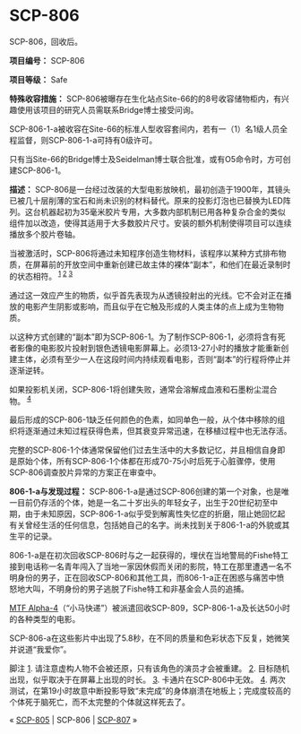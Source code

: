 # SCP-806
                        




SCP-806，回收后。



**项目编号：** SCP-806

**项目等级：** Safe

**特殊收容措施：** SCP-806被曝存在生化站点Site-66的的8号收容储物柜内，有兴趣使用该项目的研究人员需联系Bridge博士接受问询。

SCP-806-1-a被收容在Site-66的标准人型收容套间内，若有一（1）名1级人员全程监督，则SCP-806-1-a可持有0级许可。

只有当Site-66的Bridge博士及Seidelman博士联合批准，或有O5命令时，方可创建SCP-806-1。

**描述：** SCP-806是一台经过改装的大型电影放映机，最初创造于1900年，其镜头已被几十层削薄的宝石和尚未识别的材料替代。原来的投影灯泡也已替换为LED阵列。这台机器起初为35毫米胶片专用，大多数内部机制已用各种复杂合金的类似组件加以改造，使得其适用于大多数胶片尺寸。安装的额外机制使得项目可以连续播放多个胶片卷轴。

当被激活时，SCP-806将通过未知程序创造生物材料，该程序以某种方式排布物质，在屏幕前的开放空间中重新创建已故主体的裸体“副本”，和他们在最近录制时的状态相符。<sup class='footnoteref'>
 <a shape='rect' class='footnoteref' id='footnoteref-1' href='javascript:;' onclick='WIKIDOT.page.utils.scrollToReference(&apos;footnote-1&apos;)'>1</a>
</sup><sup class='footnoteref'>
 <a shape='rect' class='footnoteref' id='footnoteref-2' href='javascript:;' onclick='WIKIDOT.page.utils.scrollToReference(&apos;footnote-2&apos;)'>2</a>
</sup><sup class='footnoteref'>
 <a shape='rect' class='footnoteref' id='footnoteref-3' href='javascript:;' onclick='WIKIDOT.page.utils.scrollToReference(&apos;footnote-3&apos;)'>3</a>
</sup>

通过这一效应产生的物质，似乎首先表现为从透镜投射出的光线。它不会对正在播放的电影产生阴影或影响，而且似乎在它触及形成的人类主体的点上成为生物物质。

以这种方式创建的“副本”即为SCP-806-1。为了制作SCP-806-1，必须将含有死者影像的电影胶片投射到银色透镜电影屏幕上。必须13-27小时的播放才能重新创建主体，必须有至少一人在这段时间内持续观看电影，否则“副本”的行程将停止并逐渐逆转。

如果投影机关闭，SCP-806-1将创建失败，通常会溶解成血液和石墨粉尘混合物。<sup class='footnoteref'>
 <a shape='rect' class='footnoteref' id='footnoteref-4' href='javascript:;' onclick='WIKIDOT.page.utils.scrollToReference(&apos;footnote-4&apos;)'>4</a>
</sup>

最后形成的SCP-806-1缺乏任何颜色的色素，如同单色一般，从个体中移除的组织将逐渐通过未知过程获得色素，但其衰变异常迅速，在移植过程中也无法存活。

完整的SCP-806-1个体通常保留他们过去生活中的大多数记忆，并且相信自身即是原始个体，所有SCP-806-1个体都在形成70-75小时后死于心脏骤停，使用SCP-806调查胶片异常的方案正在审查中。

**806-1-a与发现过程：** SCP-806-1-a是通过SCP-806创建的第一个对象，也是唯一目前仍存活的个体，她是一名二十岁出头的年轻女子，出生于20世纪初至中期，由于未知原因，SCP-806-1-a似乎受到解离性失忆症的折磨，阻止她回忆起有关曾经生活的任何信息，包括她自己的名字。尚未找到关于806-1-a的外貌或其生平的记录。

806-1-a是在初次回收SCP-806时与之一起获得的，埋伏在当地警局的Fishe特工接到电话称一名青年闯入了当地一家因休假而关闭的影院，特工在那里遭遇一名不明身份的男子，正在回收SCP-806和其他工具，而806-1-a正在困惑与痛苦中愤怒地大叫，不明身份的男子逃脱了Fishe特工和非基金会人员的追捕。

[MTF Alpha-4](/task-forces#toc2)（“小马快递”）被派遣回收SCP-809，SCP-806-1-a及长达50小时的各种类型的电影。

SCP-806-a在这些影片中出现了5.8秒，在不同的质量和色彩状态下反复，她微笑并说道“我爱你”。


脚注
<a shape='rect' href='javascript:;' onclick='WIKIDOT.page.utils.scrollToReference(&apos;footnoteref-1&apos;)'>1</a>. 请注意虚构人物不会被还原，只有该角色的演员才会被重建。
<a shape='rect' href='javascript:;' onclick='WIKIDOT.page.utils.scrollToReference(&apos;footnoteref-2&apos;)'>2</a>. 目标随机出现，似乎取决于在屏幕上出现的时长。
<a shape='rect' href='javascript:;' onclick='WIKIDOT.page.utils.scrollToReference(&apos;footnoteref-3&apos;)'>3</a>. 卡通片在SCP-806中无效。
<a shape='rect' href='javascript:;' onclick='WIKIDOT.page.utils.scrollToReference(&apos;footnoteref-4&apos;)'>4</a>. 两次测试，在第19小时故意中断投影导致“未完成”的身体崩溃在地板上；完成度较高的个体死于脑死亡，而不太完整的个体就这样死去了。



« [SCP-805](/scp-805) | SCP-806 | [SCP-807](/scp-807) »





                    